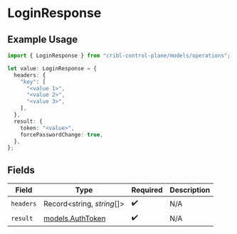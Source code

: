 # LoginResponse

## Example Usage

```typescript
import { LoginResponse } from "cribl-control-plane/models/operations";

let value: LoginResponse = {
  headers: {
    "key": [
      "<value 1>",
      "<value 2>",
      "<value 3>",
    ],
  },
  result: {
    token: "<value>",
    forcePasswordChange: true,
  },
};
```

## Fields

| Field                                         | Type                                          | Required                                      | Description                                   |
| --------------------------------------------- | --------------------------------------------- | --------------------------------------------- | --------------------------------------------- |
| `headers`                                     | Record<string, *string*[]>                    | :heavy_check_mark:                            | N/A                                           |
| `result`                                      | [models.AuthToken](../../models/authtoken.md) | :heavy_check_mark:                            | N/A                                           |